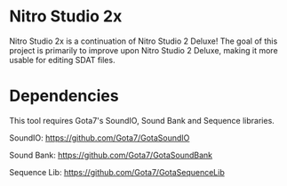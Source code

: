 # Nitro Studio 2x
Nitro Studio 2x is a continuation of Nitro Studio 2 Deluxe!
The goal of this project is primarily to improve upon Nitro Studio 2 Deluxe, making it more usable for editing SDAT files.

# Dependencies
This tool requires Gota7's SoundIO, Sound Bank and Sequence libraries.

SoundIO: https://github.com/Gota7/GotaSoundIO

Sound Bank: https://github.com/Gota7/GotaSoundBank

Sequence Lib: https://github.com/Gota7/GotaSequenceLib

